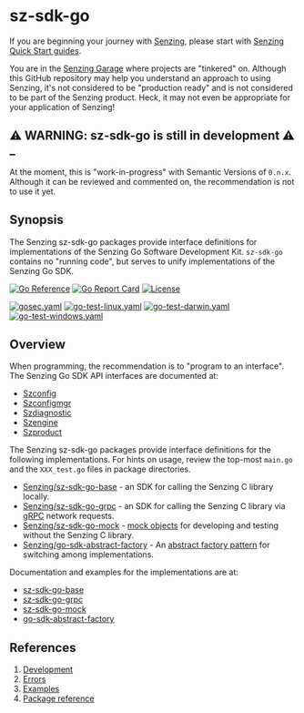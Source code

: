 # sz-sdk-go

If you are beginning your journey with
[Senzing](https://senzing.com/),
please start with
[Senzing Quick Start guides](https://docs.senzing.com/quickstart/).

You are in the
[Senzing Garage](https://github.com/senzing-garage)
where projects are "tinkered" on.
Although this GitHub repository may help you understand an approach to using Senzing,
it's not considered to be "production ready" and is not considered to be part of the Senzing product.
Heck, it may not even be appropriate for your application of Senzing!

## :warning: WARNING: sz-sdk-go is still in development :warning: _

At the moment, this is "work-in-progress" with Semantic Versions of `0.n.x`.
Although it can be reviewed and commented on,
the recommendation is not to use it yet.

## Synopsis

The Senzing sz-sdk-go packages provide interface definitions for implementations of the Senzing Go Software Development Kit.
`sz-sdk-go` contains no "running code", but serves to unify implementations of the Senzing Go SDK.

[![Go Reference](https://pkg.go.dev/badge/github.com/senzing-garage/sz-sdk-go.svg)](https://pkg.go.dev/github.com/senzing-garage/sz-sdk-go)
[![Go Report Card](https://goreportcard.com/badge/github.com/senzing-garage/sz-sdk-go)](https://goreportcard.com/report/github.com/senzing-garage/sz-sdk-go)
[![License](https://img.shields.io/badge/License-Apache2-brightgreen.svg)](https://github.com/senzing-garage/sz-sdk-go/blob/main/LICENSE)

[![gosec.yaml](https://github.com/senzing-garage/sz-sdk-go/actions/workflows/gosec.yaml/badge.svg)](https://github.com/senzing-garage/sz-sdk-go/actions/workflows/gosec.yaml)
[![go-test-linux.yaml](https://github.com/senzing-garage/sz-sdk-go/actions/workflows/go-test-linux.yaml/badge.svg)](https://github.com/senzing-garage/sz-sdk-go/actions/workflows/go-test-linux.yaml)
[![go-test-darwin.yaml](https://github.com/senzing-garage/sz-sdk-go/actions/workflows/go-test-darwin.yaml/badge.svg)](https://github.com/senzing-garage/sz-sdk-go/actions/workflows/go-test-darwin.yaml)
[![go-test-windows.yaml](https://github.com/senzing-garage/sz-sdk-go/actions/workflows/go-test-windows.yaml/badge.svg)](https://github.com/senzing-garage/sz-sdk-go/actions/workflows/go-test-windows.yaml)

## Overview

When programming, the recommendation is to "program to an interface".
The Senzing Go SDK API interfaces are documented at:

- [Szconfig](https://pkg.go.dev/github.com/senzing-garage/sz-sdk-go/szconfig#Szconfig)
- [Szconfigmgr](https://pkg.go.dev/github.com/senzing-garage/sz-sdk-go/szconfigmgr#Szconfigmgr)
- [Szdiagnostic](https://pkg.go.dev/github.com/senzing-garage/sz-sdk-go/szdiagnostic#Szdiagnostic)
- [Szengine](https://pkg.go.dev/github.com/senzing-garage/sz-sdk-go/szengine#Szengine)
- [Szproduct](https://pkg.go.dev/github.com/senzing-garage/sz-sdk-go/szproduct#Szproduct)

The Senzing sz-sdk-go packages provide interface definitions for the following implementations.
For hints on usage, review the top-most `main.go` and the `XXX_test.go` files in package directories.

- [Senzing/sz-sdk-go-base](https://github.com/senzing-garage/sz-sdk-go-base) - an SDK for calling the Senzing C library locally.
- [Senzing/sz-sdk-go-grpc](https://github.com/senzing-garage/sz-sdk-go-grpc) - an SDK for calling the Senzing C library via
  [gRPC](https://grpc.io/) network requests.
- [Senzing/sz-sdk-go-mock](https://github.com/senzing-garage/sz-sdk-go-mock) - [mock objects](https://en.wikipedia.org/wiki/Mock_object)
  for developing and testing without the Senzing C library.
- [Senzing/go-sdk-abstract-factory](https://github.com/senzing-garage/go-sdk-abstract-factory) - An
  [abstract factory pattern](https://en.wikipedia.org/wiki/Abstract_factory_pattern)
  for switching among implementations.

Documentation and examples for the implementations are at:

- [sz-sdk-go-base](https://pkg.go.dev/github.com/senzing-garage/sz-sdk-go-base)
- [sz-sdk-go-grpc](https://pkg.go.dev/github.com/senzing-garage/sz-sdk-go-grpc)
- [sz-sdk-go-mock](https://pkg.go.dev/github.com/senzing-garage/sz-sdk-go-mock)
- [go-sdk-abstract-factory](https://pkg.go.dev/github.com/senzing-garage/go-sdk-abstract-factory)

## References

1. [Development](docs/development.md)
1. [Errors](docs/errors.md)
1. [Examples](docs/examples.md)
1. [Package reference](https://pkg.go.dev/github.com/senzing-garage/sz-sdk-go)
